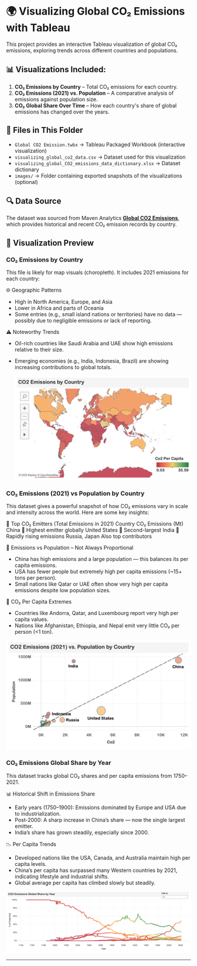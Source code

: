 # 🌍 Visualizing Global CO₂ Emissions with Tableau

This project provides an interactive Tableau visualization of global CO₂ emissions, exploring trends across different countries and populations.  

## 📊 Visualizations Included:

1. **CO₂ Emissions by Country** – Total CO₂ emissions for each country.
2. **CO₂ Emissions (2021) vs. Population** – A comparative analysis of emissions against population size.
3. **CO₂ Global Share Over Time** – How each country's share of global emissions has changed over the years.

## 📂 Files in This Folder
- `Global CO2 Emission.twbx` → Tableau Packaged Workbook (interactive visualization)
- `visualizing_global_co2_data.csv` → Dataset used for this visualization
- `visualizing_global_CO2_emissions_data_dictionary.xlsx` → Dataset dictionary
- `images/` → Folder containing exported snapshots of the visualizations (optional)

## 🔍 Data Source
The dataset was sourced from Maven Analytics **[Global CO2 Emissions](https://maven-datasets.s3.amazonaws.com/Global+CO2+Emissions/CO2+Emissions.zip)**, which provides historical and recent CO₂ emission records by country. 

## 📸 Visualization Preview

### CO₂ Emissions by Country

This file is likely for map visuals (choropleth). It includes 2021 emissions for each country:

🌐 Geographic Patterns
   - High in North America, Europe, and Asia
   - Lower in Africa and parts of Oceania
   - Some entries (e.g., small island nations or territories) have no data — possibly due to negligible emissions or lack of reporting.
     
⚠️ Noteworthy Trends
   - Oil-rich countries like Saudi Arabia and UAE show high emissions relative to their size.
   - Emerging economies (e.g., India, Indonesia, Brazil) are showing increasing contributions to global totals.

     ![CO₂ Emissions by Country](./images/CO2_Emissions_by_country.png)

### CO₂ Emissions (2021) vs Population by Country

This dataset gives a powerful snapshot of how CO₂ emissions vary in scale and intensity across the world. Here are some key insights:

🔹 Top CO₂ Emitters (Total Emissions in 2021)
Country	CO₂ Emissions (Mt)
China	           🥇 Highest emitter globally
United States	   🥈 Second-largest
India	           🥉 Rapidly rising emissions
Russia, Japan	      Also top contributors

🔹 Emissions vs Population – Not Always Proportional
   - China has high emissions and a large population — this balances its per capita emissions.
   - USA has fewer people but extremely high per capita emissions (~15+ tons per person).
   - Small nations like Qatar or UAE often show very high per capita emissions despite low population sizes.
     
🔹 CO₂ Per Capita Extremes
   - Countries like Andorra, Qatar, and Luxembourg report very high per capita values.
   - Nations like Afghanistan, Ethiopia, and Nepal emit very little CO₂ per person (<1 ton).

![CO₂ vs Population](./images/CO2_Emissions_(2021)_vs_Population_by_Country.png)

### CO₂ Emissions Global Share by Year

This dataset tracks global CO₂ shares and per capita emissions from 1750–2021.

📊 Historical Shift in Emissions Share
   - Early years (1750–1900): Emissions dominated by Europe and USA due to industrialization.
   - Post-2000: A sharp increase in China’s share — now the single largest emitter.
   - India’s share has grown steadily, especially since 2000.
     
📉 Per Capita Trends
   - Developed nations like the USA, Canada, and Australia maintain high per capita levels.
   - China’s per capita has surpassed many Western countries by 2021, indicating lifestyle and industrial shifts.
   - Global average per capita has climbed slowly but steadily.

![CO₂ Global Share](./images/CO2_Emissions_Global_Share_by_Year.png)


-----
